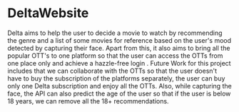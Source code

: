# DeltaWebsite
Delta aims to help the user to decide a movie to watch by recommending the genre and a list of some movies for reference based on the user's mood detected by capturing their face. Apart from this, it also aims to bring all the popular OTT's to one platform so that the user can access the OTTs from one place only and achieve a hazzle-free login . Future Work for this project includes that we can collaborate with the OTTs so that the user doesn't have to buy the subscription of the platforms separately, the user can buy only one Delta subscription and enjoy all the OTTs. Also, while capturing the face, the API can also predict the age of the user so that if the user is below 18 years, we can remove all the 18+ recommendations.
